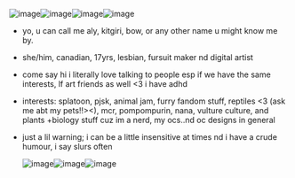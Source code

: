 ![image](https://github.com/user-attachments/assets/d2e33c0e-c4f7-443c-b58d-267248a148ae)![image](https://github.com/user-attachments/assets/81de24d6-1750-476f-ace9-787665c56f25)![image](https://github.com/user-attachments/assets/024b2eb0-1647-4542-b890-0298de6b1cfa)![image](https://github.com/user-attachments/assets/49295ec5-6ed5-4c97-96ee-67db5ff62f5b)

- yo, u can call me aly, kitgiri, bow, or any other name u might know me by.
- she/him, canadian, 17yrs, lesbian, fursuit maker nd digital artist
- come say hi i literally love talking to people esp if we have the same interests, lf art friends as well <3 i have adhd

- interests: splatoon, pjsk, animal jam, furry fandom stuff, reptiles <3 (ask me abt my pets!!><), mcr, pompompurin, nana, vulture culture, and plants +biology stuff cuz im a nerd, my ocs..nd oc designs in general
- just a lil warning; i can be a little insensitive at times nd i have a crude humour, i say slurs often

  ![image](https://github.com/user-attachments/assets/3a14cba5-77d4-441c-9b82-f9b48209e5dd)![image](https://github.com/user-attachments/assets/895f9c87-ce91-4742-920d-5c12c238af7f)![image](https://github.com/user-attachments/assets/dd217cb6-1f31-4c19-8b5f-c1bddb72153e)



